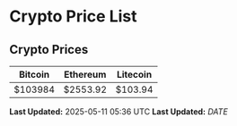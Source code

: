 # Crypto Price List

## Crypto Prices
| Bitcoin | Ethereum | Litecoin |
| ------- | -------- | -------- |
| $103984 | $2553.92 | $103.94 |
**Last Updated:** 2025-05-11 05:36 UTC
**Last Updated:** $DATE$
